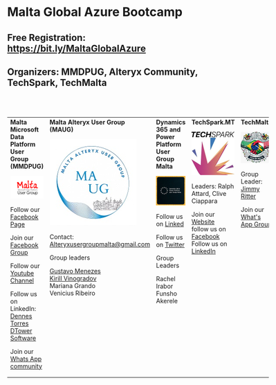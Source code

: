 # Malta Global Azure Bootcamp

## Free Registration: https://bit.ly/MaltaGlobalAzure

## Organizers: MMDPUG, Alteryx Community, TechSpark, TechMalta


<table style="float:left;margin-top:50px;width:120%">
<tr><td width="20%"   style="vertical-align:top">
<b>Malta Microsoft Data Platform User Group (MMDPUG)</b>

[![MMDPUG Meetup](LogoAzure.png "Visit us here")](https://www.meetup.com/MMDPUG/)

Follow our [Facebook Page](https://www.facebook.com/MMDPUG)

Join our [Facebook Group](https://www.facebook.com/groups/226831404556885)

Follow our [Youtube Channel](https://www.youtube.com/c/DennesTorres)

Follow us on LinkedIn:<br />
 [Dennes Torres](https://www.linkedin.com/in/dennestorres/)<br /> 
 [DTower Software](https://www.linkedin.com/company/dtower-software/)

Join our [Whats App community](https://chat.whatsapp.com/F0KEGkVPFPaIjpMDvn41t9)
</td>
<td  width="20%" style="vertical-align:top">
<b>Malta Alteryx User Group (MAUG)</b>

[![email](Alteryx.jpg "Visit us here")](mailto:Alteryxusergroupmalta@gmail.com)

Contact: [Alteryxusergroupmalta@gmail.com](mailto:Alteryxusergroupmalta@gmail.com)

Group leaders

[Gustavo Menezes](@gumsmenezes)<br />
[Kirill Vinogradov](@K_Vinogradov)<br />
Mariana Grando <br />
Venicius Ribeiro <br />
</td>
<td  width="20%" style="vertical-align:top">
<b>Dynamics 365 and Power Platform User Group Malta</b>

[![Meetup](powerplat.jpg "Visit us here")](https://meetu.ps/c/54Lrl/TSVTn/a)

Follow us on [Linked](https://www.linkedin.com/groups/12867465)

Follow us on [Twitter](https://x.com/d365ppugmalta)

Group Leaders

Rachel Irabor<br />
Funsho Akerele
</td>
<td  width="20%"   style="vertical-align:top">
<b>TechSpark.MT</b>

[![TechSpark](techsparkMain.png "Visit us here")](https://www.facebook.com/techsparkmalta/)

Leaders: Ralph Attard, Clive Ciappara

Join our [Website](https://techspark.mt)<br />
follow us on [Facebook](https://www.facebook.com/techsparkmalta/)<br />
Follow us on [LinkedIn](https://www.linkedin.com/company/tech-spark/)<br />

</td>
<td  width="20%"  style="vertical-align:top">
<b>TechMalta</b>

[![WhatsApp](TechMalta.jpg "Visit us here")](https://chat.whatsapp.com/HP2HDu15tSqHnRIQjwBWCe)


Group Leader: [Jimmy Ritter](https://www.linkedin.com/in/ritterjimmy/)

Join our [What's App Group](https://chat.whatsapp.com/HP2HDu15tSqHnRIQjwBWCe)
</td>
</table>
<br /><br />
